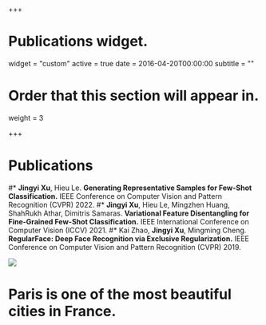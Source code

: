 +++
# Publications widget.
widget = "custom"
active = true
date = 2016-04-20T00:00:00
subtitle = ""

# Order that this section will appear in.
weight = 3


+++

# Publications

#* **Jingyi Xu**, Hieu Le. **Generating Representative Samples for Few-Shot Classification.** IEEE Conference on Computer Vision and Pattern Recognition (CVPR) 2022.
#* **Jingyi Xu**, Hieu Le, Mingzhen Huang, ShahRukh Athar, Dimitris Samaras. **Variational Feature Disentangling for Fine-Grained Few-Shot Classification.** IEEE International Conference on Computer Vision (ICCV) 2021.
#* Kai Zhao, **Jingyi Xu**, Mingming Cheng. **RegularFace: Deep Face Recognition via Exclusive Regularization.** IEEE Conference on Computer Vision and Pattern Recognition (CVPR) 2019. 
<div class="container">
      <div class="image">
        <img src="https://i.pinimg.com/originals/26/ea/fc/26eafc0b14488fea03fa8fa9751203ff.jpg">
      </div>
      <div class="text">
        <h1>Paris is one of the most beautiful cities in France.</h1>
      </div>
</div>

